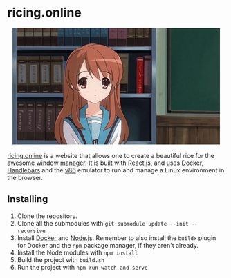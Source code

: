 # ricing.online

<p align="center">
    <img src="docs/trip.gif">
</p>

[ricing.online](https://ricing.online) is a website that allows one to create a beautiful rice for the [awesome window manager](https://awesomewm.org/). It is built with [React.js](https://reactjs.org/), and uses [Docker](https://www.docker.com/), [Handlebars](https://handlebarsjs.com/) and the [v86](https://github.com/copy/v86) emulator to run and manage a Linux environment in the browser.

## Installing

1. Clone the repository.
2. Clone all the submodules with `git submodule update --init --recursive`
3. Install [Docker](https://www.docker.com/) and [Node.js](https://nodejs.org). Remember to also install the `buildx` plugin for Docker and the `npm` package manager, if they aren't already.
4. Install the Node modules with `npm install`
5. Build the project with `build.sh`
6. Run the project with `npm run watch-and-serve`